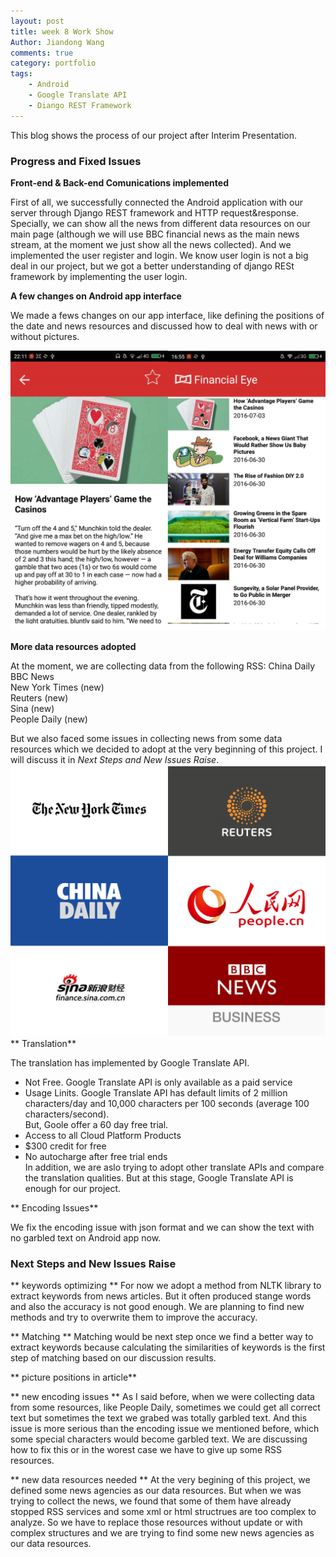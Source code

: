 ```yaml
---
layout: post
title: week 8 Work Show 
Author: Jiandong Wang
comments: true
category: portfolio
tags:
    - Android 
    - Google Translate API
    - Diango REST Framework
---
```


This blog shows the process of our project after  Interim Presentation.



### Progress and Fixed Issues  ###

**Front-end & Back-end Comunications implemented**

First of all, we successfully connected the Android application with our server through Django REST framework and HTTP request&response.
Specially, we can show all the news from different data resources on our main page (although we will use BBC financial news as the main news stream, at the moment we just show all the news collected).
And we implemented the user register and login. We know user login is not a big deal in our project, but we got a better understanding of django RESt framework by implementing the user login.

**A few changes on Android app interface**
 
We made a fews changes on our app interface, like defining the positions of the date and news resources and discussed how to deal with news with or without pictures.

<img src="/assets/AndroidInterface.png" width="700px" />  

**More data resources adopted**

At the moment, we are collecting data from the following RSS:
China Daily  
BBC News  
New York Times (new)  
Reuters (new)  
Sina (new)  
People Daily (new)

But we also faced some issues in collecting news from some data resources which we decided to adopt at the very beginning of this project. I will discuss it in *Next Steps and New Issues Raise*.
<img src="/assets/RSS.png" width="700px" />
** Translation** 

The translation has implemented by Google Translate API.  
- Not Free. Google Translate API is only available as a paid service  
- Usage Linits. Google Translate API has default limits of 2 million characters/day and 10,000 characters per 100 seconds (average 100 characters/second).  
But, Goole offer a 60 day free trial.  
- Access to all Cloud Platform Products  
- $300 credit for free  
- No autocharge after free trial ends   
In addition, we are aslo trying to adopt other translate APIs and compare the translation qualities. But at this stage, Google Translate API is enough for our project.

** Encoding Issues** 

We fix the encoding issue with json format and we can show the text with no garbled text on Android app now.

### Next Steps and New Issues Raise  ###

** keywords optimizing ** 
For now we adopt a method from NLTK library to extract keywords from news articles. But it often produced stange words and also the accuracy is not good enough. 
We are planning to find new methods and try to overwrite them to improve the accuracy.

** Matching ** 
Matching would be next step once we find a better way to extract keywords because calculating the similarities of keywords is the first step of matching based on our discussion results.

** picture positions in article**

** new encoding issues **
As I said before, when we were collecting data from some resources, like People Daily, sometimes we could get all correct text but sometimes the text we grabed was totally garbled text. 
And this issue is more serious than the encoding issue we mentioned before, which some special characters would become garbled text. We are discussing how to fix this or in the worest case we have to give up some RSS resources.
  
** new data resources needed **
At the very begining of this project, we defined some news agencies as our data resources. But when we was trying to collect the news, we found that some of them have already stopped RSS services and some xml or html structrues are too complex to analyze. 
So we have to replace those resources without update or with complex structures and we are trying to find some new news agencies as our data resources.    








